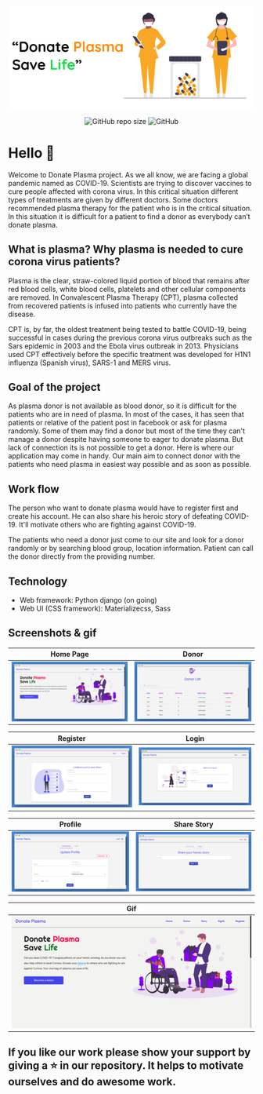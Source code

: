<div align="center">

![Banner](assets/img/banner.png)

![GitHub repo size](https://img.shields.io/github/repo-size/teamtigers/donateplasma?label=Repo%20size&logo=github)
![GitHub](https://img.shields.io/github/license/teamtigers/donateplasma?color=red&label=Licese&logo=github)

</div>

# Hello :wave:

Welcome to Donate Plasma project. As we all know, we are facing a global pandemic named as COVID-19. Scientists are trying to discover vaccines to cure people affected with corona virus. In this critical situation different types of treatments are given by different doctors. Some doctors recommended plasma therapy for the patient who is in the critical situation. In this situation it is difficult for a patient to find a donor as everybody can’t donate plasma.

## What is plasma? Why plasma is needed to cure corona virus patients?

Plasma is the clear, straw-colored liquid portion of blood that remains after red blood cells, white blood cells, platelets and other cellular components are removed. In Convalescent Plasma Therapy (CPT), plasma collected from recovered patients is infused into patients who currently have the disease.

CPT is, by far, the oldest treatment being tested to battle COVID-19, being successful in cases during the previous corona virus outbreaks such as the Sars epidemic in 2003 and the Ebola virus outbreak in 2013. Physicians used CPT effectively before the specific treatment was developed for H1N1 influenza (Spanish virus), SARS-1 and MERS virus.

## Goal of the project

As plasma donor is not available as blood donor, so it is difficult for the patients who are in need of plasma. In most of the cases, it has seen that patients or relative of the patient post in facebook or ask for plasma randomly. Some of them may find a donor but most of the time they can't manage a donor despite having someone to eager to donate plasma. But lack of connection its is not possible to get a donor. Here is where our application may come in handy. Our main aim to connect donor with the patients who need plasma in easiest way possible and as soon as possible.

## Work flow

The person who want to donate plasma would have to register first and create his account. He can also share his heroic story of defeating COVID-19. It'll motivate others who are fighting against COVID-19.

The patients who need a donor just come to our site and look for a donor randomly or by searching blood group, location information. Patient can call the donor directly from the providing number.

## Technology

- Web framework: Python django (on going)
- Web UI (CSS framework): Materializecss, Sass

## Screenshots & gif

|            Home Page            |            Donor             |
| :-----------------------------: | :--------------------------: |
| ![Homepage](assets/img/ss1.png) | ![Donor](assets/img/ss2.png) |

|            Register             |            Login             |
| :-----------------------------: | :--------------------------: |
| ![Register](assets/img/ss3.png) | ![Login](assets/img/ss4.png) |

|           Profile            |           Share Story           |
| :--------------------------: | :-----------------------------: |
| ![Donor](assets/img/ss5.png) | ![Register](assets/img/ss6.png) |

|                 Gif                 |
| :---------------------------------: |
| ![Gif](assets/img/donateplasma.gif) |

## If you like our work please show your support by giving a :star: in our repository. It helps to motivate ourselves and do awesome work.
